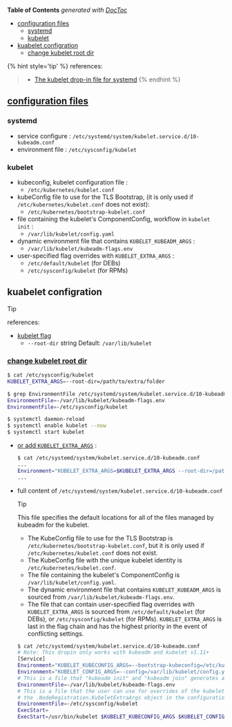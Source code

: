 <!-- START doctoc generated TOC please keep comment here to allow auto update -->
<!-- DON'T EDIT THIS SECTION, INSTEAD RE-RUN doctoc TO UPDATE -->
**Table of Contents**  *generated with [DocToc](https://github.com/thlorenz/doctoc)*

- [configuration files](#configuration-files)
  - [systemd](#systemd)
  - [kubelet](#kubelet)
- [kuabelet configration](#kuabelet-configration)
  - [change kubelet root dir](#change-kubelet-root-dir)

<!-- END doctoc generated TOC please keep comment here to allow auto update -->


{% hint style='tip' %}
references:
> - [The kubelet drop-in file for systemd](https://kubernetes.io/docs/setup/production-environment/tools/kubeadm/kubelet-integration/#the-kubelet-drop-in-file-for-systemd)
{% endhint %}


## [configuration files](https://kubernetes.io/docs/setup/production-environment/tools/kubeadm/kubelet-integration/)
### systemd
- service configure : `/etc/systemd/system/kubelet.service.d/10-kubeadm.conf`
- environment file : `/etc/sysconfig/kubelet`

### kubelet
- kubeconfig, kubelet configuration file :
  - `/etc/kubernetes/kubelet.conf`
- kubeConfig file to use for the TLS Bootstrap, (it is only used if `/etc/kubernetes/kubelet.conf` does not exist):
  - `/etc/kubernetes/bootstrap-kubelet.conf`
- file containing the kubelet's ComponentConfig, workflow in `kubelet init` :
  - `/var/lib/kubelet/config.yaml`
- dynamic environment file that contains `KUBELET_KUBEADM_ARGS` :
  - `/var/lib/kubelet/kubeadm-flags.env`
- user-specified flag overrides with `KUBELET_EXTRA_ARGS` :
  - `/etc/default/kubelet` (for DEBs)
  - `/etc/sysconfig/kubelet` (for RPMs)


## kuabelet configration

> [!TIP]
> references: <br>
> - [kubelet flag](https://kubernetes.io/docs/reference/command-line-tools-reference/kubelet/) 
>   - `--root-dir` string     Default: `/var/lib/kubelet`

### [change kubelet root dir](https://stackoverflow.com/a/53228571/2940319)
```bash
$ cat /etc/sysconfig/kubelet
KUBELET_EXTRA_ARGS=--root-dir=/path/to/extra/folder

$ grep EnvironmentFile /etc/systemd/system/kubelet.service.d/10-kubeadm.conf
EnvironmentFile=-/var/lib/kubelet/kubeadm-flags.env
EnvironmentFile=-/etc/sysconfig/kubelet

$ systemctl daemon-reload
$ systemctl enable kubelet --now
$ systemctl start kubelet
```
- [or add `KUBELET_EXTRA_ARGS`](https://stackoverflow.com/a/46065250/2940319) :
  ```bash
  $ cat /etc/systemd/system/kubelet.service.d/10-kubeadm.conf
  ...
  Environment="KUBELET_EXTRA_ARGS=$KUBELET_EXTRA_ARGS --root-dir=/path/to/extra/folder"
  ...
  ```

- full content of `/etc/systemd/system/kubelet.service.d/10-kubeadm.conf`

  > [!TIP]
  > This file specifies the default locations for all of the files managed by kubeadm for the kubelet.
  > - The KubeConfig file to use for the TLS Bootstrap is `/etc/kubernetes/bootstrap-kubelet.conf`, but it is only used if `/etc/kubernetes/kubelet.conf` does not exist.
  > - The KubeConfig file with the unique kubelet identity is `/etc/kubernetes/kubelet.conf`.
  > - The file containing the kubelet's ComponentConfig is `/var/lib/kubelet/config.yaml`.
  > - The dynamic environment file that contains `KUBELET_KUBEADM_ARGS` is sourced from `/var/lib/kubelet/kubeadm-flags.env`.
  > - The file that can contain user-specified flag overrides with `KUBELET_EXTRA_ARGS` is sourced from `/etc/default/kubelet` (for DEBs), or `/etc/sysconfig/kubelet` (for RPMs). `KUBELET_EXTRA_ARGS` is last in the flag chain and has the highest priority in the event of conflicting settings.

  ```bash
  $ cat /etc/systemd/system/kubelet.service.d/10-kubeadm.conf
  # Note: This dropin only works with kubeadm and kubelet v1.11+
  [Service]
  Environment="KUBELET_KUBECONFIG_ARGS=--bootstrap-kubeconfig=/etc/kubernetes/bootstrap-kubelet.conf --kubeconfig=/etc/kubernetes/kubelet.conf"
  Environment="KUBELET_CONFIG_ARGS=--config=/var/lib/kubelet/config.yaml"
  # This is a file that "kubeadm init" and "kubeadm join" generates at runtime, populating the KUBELET_KUBEADM_ARGS variable dynamically
  EnvironmentFile=-/var/lib/kubelet/kubeadm-flags.env
  # This is a file that the user can use for overrides of the kubelet args as a last resort. Preferably, the user should use
  # the .NodeRegistration.KubeletExtraArgs object in the configuration files instead. KUBELET_EXTRA_ARGS should be sourced from this file.
  EnvironmentFile=-/etc/sysconfig/kubelet
  ExecStart=
  ExecStart=/usr/bin/kubelet $KUBELET_KUBECONFIG_ARGS $KUBELET_CONFIG_ARGS $KUBELET_KUBEADM_ARGS $KUBELET_EXTRA_ARGS
  ```
